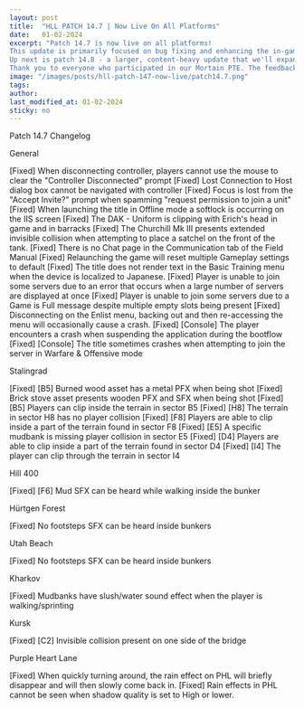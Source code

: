 ```yaml
---
layout: post
title:  "HLL PATCH 14.7 | Now Live On All Platforms"
date:   01-02-2024
excerpt: "Patch 14.7 is now live on all platforms!
This update is primarily focused on bug fixing and enhancing the in-game experience. This version also targets some of the crash issues that console players have been incurring.
Up next is patch 14.8 - a larger, content-heavy update that we'll expand on in Dev Briefs soon.
Thank you to everyone who participated in our Mortain PTE. The feedback has been invaluable, and we will be detailing what’s changed in the weeks ahead."
image: "/images/posts/hll-patch-147-now-live/patch14.7.png"
tags:
author:
last_modified_at: 01-02-2024
sticky: no
---
```




Patch 14.7 Changelog

General

[Fixed] When disconnecting controller, players cannot use the mouse to clear the "Controller Disconnected" prompt
[Fixed] Lost Connection to Host dialog box cannot be navigated with controller
[Fixed] Focus is lost from the "Accept Invite?" prompt when spamming "request permission to join a unit"
[Fixed] When launching the title in Offline mode a softlock is occurring on the IIS screen
[Fixed] The DAK - Uniform is clipping with Erich's head in game and in barracks
[Fixed] The Churchill Mk III presents extended invisible collision when attempting to place a satchel on the front of the tank.
[Fixed] There is no Chat page in the Communication tab of the Field Manual
[Fixed] Relaunching the game will reset multiple Gameplay settings to default
[Fixed] The title does not render text in the Basic Training menu when the device is localized to Japanese.
[Fixed] Player is unable to join some servers due to an error that occurs when a large number of servers are displayed at once
[Fixed] Player is unable to join some servers due to a Game is Full message despite multiple empty slots being present
[Fixed] Disconnecting on the Enlist menu, backing out and then re-accessing the menu will occasionally cause a crash.
[Fixed] [Console] The player encounters a crash when suspending the application during the bootflow
[Fixed] [Console] The title sometimes crashes when attempting to join the server in Warfare & Offensive mode



Stalingrad

[Fixed] [B5] Burned wood asset has a metal PFX when being shot
[Fixed] Brick stove asset presents wooden PFX and SFX when being shot
[Fixed] [B5] Players can clip inside the terrain in sector B5
[Fixed] [H8] The terrain in sector H8 has no player collision
[Fixed] [F8] Players are able to clip inside a part of the terrain found in sector F8
[Fixed] [E5] A specific mudbank is missing player collision in sector E5
[Fixed] [D4] Players are able to clip inside a part of the terrain found in sector D4
[Fixed] [I4] The player can clip through the terrain in sector I4


Hill 400

[Fixed] [F6] Mud SFX can be heard while walking inside the bunker


Hürtgen Forest

[Fixed] No footsteps SFX can be heard inside bunkers


Utah Beach

[Fixed] No footsteps SFX can be heard inside bunkers


Kharkov

[Fixed] Mudbanks have slush/water sound effect when the player is walking/sprinting


Kursk

[Fixed] [C2] Invisible collision present on one side of the bridge


Purple Heart Lane

[Fixed] When quickly turning around, the rain effect on PHL will briefly disappear and will then slowly come back in.
[Fixed] Rain effects in PHL cannot be seen when shadow quality is set to High or lower.
